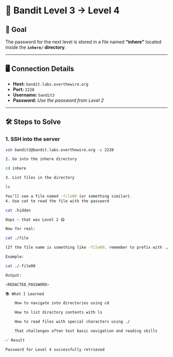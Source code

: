 # 🔵 Bandit Level 3 → Level 4

## 🧠 Goal

The password for the next level is stored in a file named **“inhere”** located inside the **`inhere/` directory**.

---

## 🖥️ Connection Details

- **Host:** `bandit.labs.overthewire.org`
- **Port:** `2220`
- **Username:** `bandit3`
- **Password:** _Use the password from Level 2_

---

## 🛠️ Steps to Solve

### 1. SSH into the server

```bash
ssh bandit3@bandit.labs.overthewire.org -p 2220

2. Go into the inhere directory

cd inhere

3. List files in the directory

ls

You’ll see a file named -file00 (or something similar).
4. Use cat to read the file with the password

cat .hidden

Oops — that was Level 2 😄

Now for real:

cat ./file

(If the file name is something like -file00, remember to prefix with ./ to avoid confusion with flags.)

Example:

cat ./-file00

Output:

<REDACTED_PASSWORD>

📚 What I Learned

    How to navigate into directories using cd

    How to list directory contents with ls

    How to read files with special characters using ./

    That challenges often test basic navigation and reading skills

✅ Result

Password for Level 4 successfully retrieved
